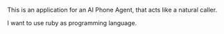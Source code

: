 This is an application for an AI Phone Agent, that acts like a natural caller.

I want to use ruby as programming language.
